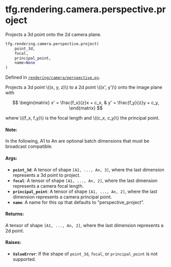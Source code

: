 <div itemscope itemtype="http://developers.google.com/ReferenceObject">
<meta itemprop="name" content="tfg.rendering.camera.perspective.project" />
<meta itemprop="path" content="Stable" />
</div>

# tfg.rendering.camera.perspective.project

Projects a 3d point onto the 2d camera plane.

``` python
tfg.rendering.camera.perspective.project(
    point_3d,
    focal,
    principal_point,
    name=None
)
```



Defined in [`rendering/camera/perspective.py`](https://github.com/tensorflow/graphics/blob/master/tensorflow_graphics/rendering/camera/perspective.py).

<!-- Placeholder for "Used in" -->

Projects a 3d point \\((x, y, z)\\) to a 2d point \\((x', y')\\) onto the
image plane with

$$
\begin{matrix}
x' = \frac{f_x}{z}x + c_x, & y' = \frac{f_y}{z}y + c_y,
\end{matrix}
$$

where \\((f_x, f_y)\\) is the focal length and \\((c_x, c_y)\\) the principal
point.

#### Note:

In the following, A1 to An are optional batch dimensions that must be
broadcast compatible.


#### Args:

* <b>`point_3d`</b>: A tensor of shape `[A1, ..., An, 3]`, where the last dimension
  represents a 3d point to project.
* <b>`focal`</b>: A tensor of shape `[A1, ..., An, 2]`, where the last dimension
  represents a camera focal length.
* <b>`principal_point`</b>: A tensor of shape `[A1, ..., An, 2]`, where the last
  dimension represents a camera principal point.
* <b>`name`</b>: A name for this op that defaults to "perspective_project".


#### Returns:

A tensor of shape `[A1, ..., An, 2]`, where the last dimension represents
a 2d point.


#### Raises:

* <b>`ValueError`</b>: If the shape of `point_3d`, `focal`, or `principal_point` is not
supported.
